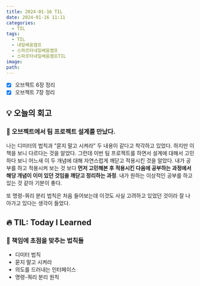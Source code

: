 ```yaml
---
title: 2024-01-16 TIL
date: 2024-01-16 11:11
categories:
  - TIL
tags:
  - TIL
  - 내일배움캠프
  - 스파르타내일배움캠프
  - 스파르타내일배움캠프TIL
image: 
path:
---
```


- [x] 오브젝트 6장 정리
- [x] 오브젝트 7장 정리

## 💡 오늘의 회고
### 👀 오브젝트에서 팀 프로젝트 설계를 만났다.
나는 디미터의 법칙과 "묻지 말고 시켜라" 두 내용이 같다고 착각하고 있었다. 하지만 이 책을 보니 다르다는 것을 알았다. 그런데 이번 팀 프로젝트를 하면서 설계에 대해서 고민하다 보니 어느새 이 두 개념에 대해 자연스럽게 깨닫고 적용시킨 것을 알았다. 내가 공부를 하고 적용시켜 보는 것 보다 **먼저 고민해본 후 적용시킨 다음에 공부하는 과정에서 해당 개념이 이미 있던 것임을 깨닫고 정리하는 과정**. 내가 원하는 이상적인 공부를 하고 있는 것 같아 기분이 좋다.

또 명령-쿼리 분리 법칙은 처음 들어보는데 이것도 사실 고려하고 있었던 것이라 잘 나아가고 있다는 생각이 들었다.

## 🔥 TIL: Today I Learned
### 👀 책임에 초점을 맞추는 법칙들
+ 디미터 법칙
+ 묻지 말고 시켜라
+ 의도를 드러내는 인터페이스
+ 명령-쿼리 분리 원칙

